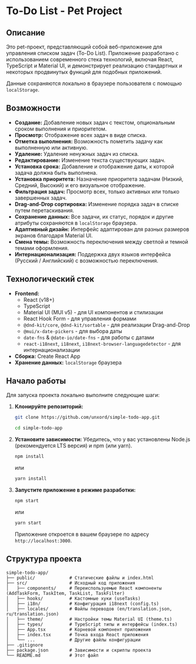 # To-Do List - Pet Project

## Описание

Это pet-проект, представляющий собой веб-приложение для управления списком задач (To-Do List). Приложение разработано с использованием современного стека технологий, включая React, TypeScript и Material UI, и демонстрирует реализацию стандартных и некоторых продвинутых функций для подобных приложений.

Данные сохраняются локально в браузере пользователя с помощью `localStorage`.

## Возможности

* **Создание:** Добавление новых задач с текстом, опциональным сроком выполнения и приоритетом.
* **Просмотр:** Отображение всех задач в виде списка.
* **Отметка выполнения:** Возможность пометить задачу как выполненную или активную.
* **Удаление:** Удаление ненужных задач из списка.
* **Редактирование:** Изменение текста существующих задач.
* **Установка срока:** Добавление и отображение даты, к которой задача должна быть выполнена.
* **Установка приоритета:** Назначение приоритета задачам (Низкий, Средний, Высокий) и его визуальное отображение.
* **Фильтрация задач:** Просмотр всех, только активных или только завершенных задач.
* **Drag-and-Drop сортировка:** Изменение порядка задач в списке путем перетаскивания.
* **Сохранение данных:** Все задачи, их статус, порядок и другие атрибуты сохраняются в `localStorage` браузера.
* **Адаптивный дизайн:** Интерфейс адаптирован для разных размеров экранов благодаря Material UI.
* **Смена темы:** Возможность переключения между светлой и темной темами оформления.
* **Интернационализация:** Поддержка двух языков интерфейса (Русский / Английский) с возможностью переключения.

## Технологический стек

* **Frontend:**
    * React (v18+)
    * TypeScript
    * Material UI (MUI v5) - для UI компонентов и стилизации
    * React Hook Form - для управления формами
    * `@dnd-kit/core`, `@dnd-kit/sortable` - для реализации Drag-and-Drop
    * `@mui/x-date-pickers` - для выбора даты
    * `date-fns` & `@date-io/date-fns` - для работы с датами
    * `react-i18next`, `i18next`, `i18next-browser-languagedetector` - для интернационализации
* **Сборка:** Create React App
* **Хранение данных:** `localStorage` браузера

## Начало работы

Для запуска проекта локально выполните следующие шаги:

1.  **Клонируйте репозиторий:**
    ```bash
    git clone https://github.com/unxord/simple-todo-app.git
    ```
    ```bash
    cd simple-todo-app
    ```

2.  **Установите зависимости:**
    Убедитесь, что у вас установлены Node.js (рекомендуется LTS версия) и npm (или yarn).
    ```bash
    npm install
    ```
    или
    ```bash
    yarn install
    ```

3.  **Запустите приложение в режиме разработки:**
    ```bash
    npm start
    ```
    или
    ```bash
    yarn start
    ```
    Приложение откроется в вашем браузере по адресу `http://localhost:3000`.

## Структура проекта

```
simple-todo-app/
├── public/             # Статические файлы и index.html
├── src/                # Исходный код приложения
│   ├── components/     # Переиспользуемые React компоненты (AddTaskForm, TaskItem, TaskList, TaskFilter)
│   ├── hooks/          # Кастомные хуки (useTasks)
│   ├── i18n/           # Конфигурация i18next (config.ts)
│   ├── locales/        # Файлы переводов (en/translation.json, ru/translation.json)
│   ├── theme/          # Настройки темы Material UI (theme.ts)
│   ├── types/          # TypeScript типы и интерфейсы (index.ts)
│   ├── App.tsx         # Корневой компонент приложения
│   ├── index.tsx       # Точка входа React приложения
│   └── ...             # Другие файлы конфигурации
├── .gitignore
├── package.json        # Зависимости и скрипты проекта
└── README.md           # Этот файл
```